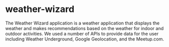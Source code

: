 # weather-wizard
The Weather Wizard application is a weather application that displays the weather and makes recommendations based on the weather for indoor and outdoor activities. We used a number of APIs to provide data for the user including Weather Underground, Google Geolocation, and the Meetup.com.
